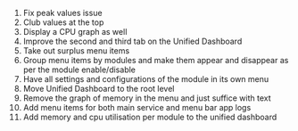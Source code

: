 1. Fix peak values issue
2. Club values at the top
3. Display a CPU graph as well
4. Improve the second and third tab on the Unified Dashboard
5. Take out surplus menu items 
6. Group menu items by modules and make them appear and disappear as per the module enable/disable
7. Have all settings and configurations of the module in its own menu
8. Move Unified Dashboard to the root level
9. Remove the graph of memory in the menu and just suffice with text
10. Add menu items for both main service and menu bar app logs 
11. Add memory and cpu utilisation per module to the unified dashboard


